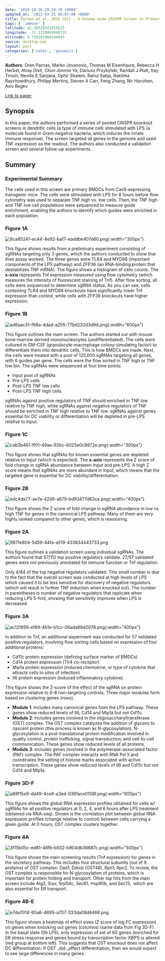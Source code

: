 ```yaml
---
date: '2020-10-26 20:34:39 +0000'
updated_at: '2021-03-25 00:07:08 +0000'
title: Parnas et al. 2015 Cell - A Genome-wide CRISPR Screen in Primary Immune Cells to Dissect Regulatory Networks
tags: [ 'immune' ]
latitude: 42.36529541015625
longitude: -71.1220969948731
altitude: 9.750391960144043
source: desktop.mac
layout: post
categories: ['notes', 'genomics']
---
```


**Authors**: Oren Parnas, Marko Jovanovic, Thomas M Eisenhaure, Rebecca H Herbst, Atray Dixit, Chun Jimmie Ye, Dariusz Przybylski, Randall J Platt, Itay Tirosh, Neville E Sanjana, Ophir Shalem, Rahul Satija, Raktima Raychowdhury, Philipp Mertins, Steven A Carr, Feng Zhang, Nir Hacohen, Aviv Regev

[Link to paper](https://www.ncbi.nlm.nih.gov/pmc/articles/PMC4522370/)

## Synopsis

In this paper, the authors performed a series of pooled CRISPR knockout screens in dendritic cells (a type of immune cell) stimulated with LPS (a molecule found in Gram-negative bacteria, which induces the innate immune response). The screen targeted all genes in the genome and used TNF expression as the readout. The authors also conducted a validation screen and several follow-up experiments.

## Summary

### Experimental Summary

The cells used in this screen are primary BMDCs from Cas9-expressing transgenic mice. The cells were stimulated with LPS for 8 hours before flow cytometry was used to separate TNF high vs. low cells. Then, the TNF high and TNF low cell populations were sequenced to measure guide enrichment, enabling the authors to identify which guides were enriched in each population.

### Figure 1A

![6ca85241-ec44-4e92-ba17-eaddbe407d60.png](/assets/6ca85241-ec44-4e92-ba17-eaddbe407d60.png){:width="300px"}

This figure shows results from a preliminary experiment consisting of sgRNAs targeting only 3 genes, which the authors conducted to show that their assay worked. The three genes were TLR4 and MYD88 (important components of the LPS pathway) and ZFP36 (an RNA-binding protein that destabilizes TNF mRNA). The figure shows a histogram of cells counts. The **x-axis** represents Tnf expression measured using flow cytometry (which measures the intensity of fluorescent staining of Tnf). After flow sorting, all cells were sequenced to determine sgRNA status. As you can see, cells containing TLR4 and MYD88 knockouts have significantly lower Tnf expression than control, while cells with ZFP36 knockouts have higher expression.

### Figure 1B

![ad6aac31-f68a-4dad-a255-77bd232d3d9d.png](/assets/ad6aac31-f68a-4dad-a255-77bd232d3d9d.png){:width="600px"}

This figure outlines the main screen. The authors started out with mouse bone-marrow derived mononucleocytes (undifferentiated). The cells were cultured in GM-CSF (granulocyte-macrophage colony-simulating factor) to differentiate them into dendritic cells. This is how BMDCs are made. Next, the cells were treated with a pool of 125,000 sgRNAs targeting all genes, with 6 guides per gene. The cells were the flow sorted in TNF high or TNF low bin. The sgRNAs were sequenced at four time points:

* Input pool of sgRNAs
* Pre-LPS cells
* Post-LPS TNF low cells
* Post-LPS TNF high cells

sgRNAs against positive regulators of TNF should enriched in TNF low relative to TNF high, while sgRNAs against negative regulators of TNF should be enriched in TNF high relative to TNF low. sgRNAs against genes essential for DC viability or differentiation will be depleted in pre-LPS relative to Input.

### Figure 1C

![cab3b461-ff01-49ae-92bc-6025e0c9872e.png](/assets/cab3b461-ff01-49ae-92bc-6025e0c9872e.png){:width="300px"}

This figure shows that sgRNAs for known essential genes are depleted relative to Input (which is expected). The **x-axis** represents the Z score of fold change in sgRNA abundance between Input and pre-LPS. A high Z score means that sgRNAs are more abundant in Input, which means that the targeted gene is essential for DC viability/differentiation.

### Figure 2B

![edc4da77-ae7a-42d9-a879-bd93477d63ce.png](/assets/edc4da77-ae7a-42d9-a879-bd93477d63ce.png){:width="400px"}

This figure shows the Z score of fold change in sgRNA abundance in low vs high TNF for genes in the canonical LPS pathway. Many of them are very highly ranked compared to other genes, which is reassuring.

### Figure 2A

![987fe804-5d59-44fa-a519-433634443733.png](/assets/987fe804-5d59-44fa-a519-433634443733.png)

This figure outlines a validation screen using individual sgRNAs. The authors found that 57/112 top positive regulators validate. 27/57 validated genes were not previously annotated for immune function or Tnf regulation.

Only 4/64 of the top negative regulators validated. This small number is due to the fact that the overall screen was conducted at high levels of LPS which caused it to be less sensitive for discovery of negative regulators (which will result in further TNF induction when knocked out). The number in parentheses is number of negative regulators that replicate when reducing LPS 5-fold, showing that sensitivity improves when LPS is decreased.

### Figure 3A

![ac12f859-ef69-4b1e-b1cc-06ada8840078.png](/assets/ac12f859-ef69-4b1e-b1cc-06ada8840078.png){:width="400px"}

In addition to Tnf, an additional experiment was conducted for 57 validated positive regulators, involving flow sorting cells based on expression of four additional proteins: 

* Cd11c protein expression (defining surface marker of BMDCs)
* Cd14 protein expression (Tlr4 co-receptor)
* Mip1a protein expression (induced chemokine, or type of cytokine that attracts cells to sites of infection)
* Il6 protein expression (induced inflammatory cytokine)

This figure shows the Z-score of the effect of the sgRNA on protein expression relative to 6-8 non-targeting controls. Three major modules form based on clustering genes (rows).

* **Module 1**: includes many canonical genes from the LPS pathway. These genes show reduced levels of Il6, Cd14 and Mip1a but not Cd11c.
* **Module 2**: includes genes involved in the oligosaccharyltransferase (OST) complex. The OST complex catalyzes the addition of glycans to nascent protein (this process is known as N-glycosylation). N-glycosylation is a post-translational protein modification involved in quality control, protein trafficking, signal transduction, and cell-to-cell communication. These genes show reduced levels of all proteins.
* **Module 3**: includes genes involved in the polymerase-associated factor (PAF) complex. The PAF complex interacts with RNA Pol II and coordinates the setting of histone marks associated with active transcription. These genes show reduced levels of Il6 and Cd11c but not Cd14 and Mip1a.

### Figure 3D-F

![a89f15e9-dd49-4ce6-a3ed-036face0108f.png](/assets/a89f15e9-dd49-4ce6-a3ed-036face0108f.png){:width="600px"}

This figure shows the global RNA expression profiles obtained for cells w/ sgRNAs for all positive regulators at 0, 2, 4, and 6 hours after LPS treatment (obtained via RNA-seq). Shown is the correlation plot between global RNA expression profiles (change relative to control) between cells carrying a given guide. At 0 hours, OST complex clusters together.

### Figure 4A

![3f15b05c-ed81-48fb-b502-b904db36687c.png](/assets/3f15b05c-ed81-48fb-b502-b904db36687c.png){:width="500px"}

This figure shows the main screening results (Tnf expression) for genes in the secretory pathway. This includes four structural subunits (out of 9 proteins) of OST complex: Dad1, Ddost (OST48), Rpn1, Rpn2. To review, the OST complex is responsible for N-glycosylation of proteins, which is important for protein folding and transport. Other top hits from the main screen include Alg2, Srpr, Srp54c, Sec61, Hsp90b, and Sec13,  which are also essential for ER transport.

### Figure 4B-E

![e7da7014-65a6-4695-a707-333da08d8488.png](/assets/e7da7014-65a6-4695-a707-333da08d8488.png)

This figure shows a heatmap of effect sizes (Z score of log FC expression) on genes when knocking out genes (columns) (same data from Fig 3D-F). In the basal state (0h LPS), only expression of set of 60 genes (enriched for ER stress response and genes bound by transcription factor XBP1) is altered (red group at bottom left). This suggests that OST knockout does not affect DC differentiation. If OST _did _affect differentiation, then we would expect to see large differences in many genes.
